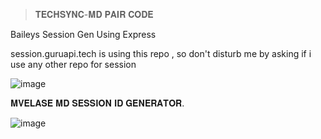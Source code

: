 > 𝐓𝐄𝐂𝐇𝐒𝐘𝐍𝐂-𝐌𝐃 𝐏𝐀𝐈𝐑 𝐂𝐎𝐃𝐄

Baileys Session Gen Using Express


session.guruapi.tech is using this repo , so don't disturb me by asking if i use any other repo for session 

![image](https://github.com/user-attachments/assets/4d45804c-3d44-4f54-b74d-95617f28e2ef)

𝐌𝐕𝐄𝐋𝐀𝐒𝐄 𝐌𝐃 𝐒𝐄𝐒𝐒𝐈𝐎𝐍 𝐈𝐃 𝐆𝐄𝐍𝐄𝐑𝐀𝐓𝐎𝐑.

![image](https://files.catbox.moe/sdv3qh.png)




